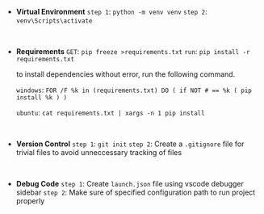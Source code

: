 - **Virtual Environment**
`step 1`: `python -m venv venv`
`step 2`: `venv\Scripts\activate`
<br>

- **Requirements**
  `GET`:  `pip freeze >requirements.txt`
  `run`:  `pip install -r requirements.txt`
  <br>

  to install dependencies without error, run the following command.
  
  `windows`: 
  `FOR /F %k in (requirements.txt) DO ( if NOT # == %k ( pip install %k ) )`
  
  `ubuntu`: 
  `cat requirements.txt | xargs -n 1 pip install`
<br>

- **Version Control**
`step 1`: `git init`
`step 2`: Create a `.gitignore` file for trivial files to avoid unneccessary tracking of files
<br>

- **Debug Code**
`step 1`: Create `launch.json` file using vscode debugger sidebar
`step 2`: Make sure of specified configuration path to run project properly 

  
  
  